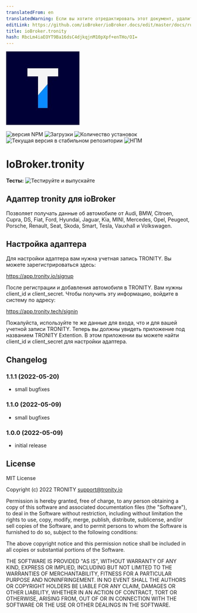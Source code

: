 ```yaml
---
translatedFrom: en
translatedWarning: Если вы хотите отредактировать этот документ, удалите поле «translationFrom», в противном случае этот документ будет снова автоматически переведен
editLink: https://github.com/ioBroker/ioBroker.docs/edit/master/docs/ru/adapterref/iobroker.tronity/README.md
title: ioBroker.tronity
hash: RbcLm4iaEOYT9Ba16dsC4djkqjnM10pXpf+enTHo/OI=
---
```

![Логотип](../../../en/adapterref/iobroker.tronity/admin/tronity.png)

![версия NPM](https://img.shields.io/npm/v/iobroker.tronity.svg)
![Загрузки](https://img.shields.io/npm/dm/iobroker.tronity.svg)
![Количество установок](https://iobroker.live/badges/tronity-installed.svg)
![Текущая версия в стабильном репозитории](https://iobroker.live/badges/tronity-stable.svg)
![НПМ](https://nodei.co/npm/iobroker.tronity.png?downloads=true)

# IoBroker.tronity
**Тесты:** ![Тестируйте и выпускайте](https://github.com/tronity/ioBroker.tronity/workflows/Test%20and%20Release/badge.svg)

## Адаптер tronity для ioBroker
Позволяет получать данные об автомобиле от Audi, BMW, Citroen, Cupra, DS, Fiat, Ford, Hyundai, Jaguar, Kia, MINI, Mercedes, Opel, Peugeot, Porsche, Renault, Seat, Skoda, Smart, Tesla, Vauxhall и Volkswagen.

## Настройка адаптера
Для настройки адаптера вам нужна учетная запись TRONITY. Вы можете зарегистрироваться здесь:

https://app.tronity.io/signup

После регистрации и добавления автомобиля в TRONITY. Вам нужны client_id и client_secret.
Чтобы получить эту информацию, войдите в систему по адресу:

https://app.tronity.tech/signin

Пожалуйста, используйте те же данные для входа, что и для вашей учетной записи TRONITY. Теперь вы должны увидеть приложение под названием TRONITY Extention. В этом приложении вы можете найти client_id и client_secret для настройки адаптера.

## Changelog

<!--
	### **WORK IN PROGRESS**
-->

### 1.1.1 (2022-05-20)

-   small bugfixes

### 1.1.0 (2022-05-09)

-   small bugfixes

### 1.0.0 (2022-05-09)

-   initial release

## License

MIT License

Copyright (c) 2022 TRONITY <support@tronity.io>

Permission is hereby granted, free of charge, to any person obtaining a copy
of this software and associated documentation files (the "Software"), to deal
in the Software without restriction, including without limitation the rights
to use, copy, modify, merge, publish, distribute, sublicense, and/or sell
copies of the Software, and to permit persons to whom the Software is
furnished to do so, subject to the following conditions:

The above copyright notice and this permission notice shall be included in all
copies or substantial portions of the Software.

THE SOFTWARE IS PROVIDED "AS IS", WITHOUT WARRANTY OF ANY KIND, EXPRESS OR
IMPLIED, INCLUDING BUT NOT LIMITED TO THE WARRANTIES OF MERCHANTABILITY,
FITNESS FOR A PARTICULAR PURPOSE AND NONINFRINGEMENT. IN NO EVENT SHALL THE
AUTHORS OR COPYRIGHT HOLDERS BE LIABLE FOR ANY CLAIM, DAMAGES OR OTHER
LIABILITY, WHETHER IN AN ACTION OF CONTRACT, TORT OR OTHERWISE, ARISING FROM,
OUT OF OR IN CONNECTION WITH THE SOFTWARE OR THE USE OR OTHER DEALINGS IN THE
SOFTWARE.